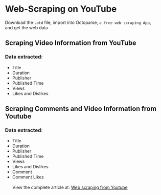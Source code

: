 # Web-Scraping on YouTube
Download the `.otd` file, import into Octoparse, `a free web scraping App,` and get the web data
## Scraping Video Information from YouTube<br>
### Data extracted: <br>
 * Title<br> 
 * Duration<br>
 * Publisher<br>
 * Published Time<br>
 * Views<br>
 * Likes and Dislikes<br>
## Scraping Comments and Video Information from Youtube
### Data extracted:
* Title
* Duration
* Publisher
* Published Time
* Views
* Likes and Dislikes
* Comment
* Comment Likes
<br><br>
View the complete article at: [Web scraping from Youtube](https://www.octoparse.com/blog/scraping-visualizing-youtube-comments-on-2018-world-cup)
